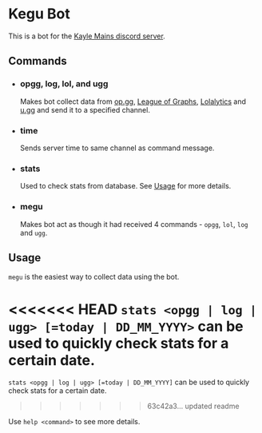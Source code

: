 # **Kegu Bot**
This is a bot for the [Kayle Mains discord server](https://discord.gg/ExyGyS8). 

## **Commands**
- ### opgg, log, lol, and ugg
    Makes bot collect data from [op.gg](https://na.op.gg), [League of Graphs](https://www.leagueofgraphs.com/),  [Lolalytics](https://www.lolalytics.com/) and [u.gg](https://u.gg/) and send it to a specified channel.

- ### time
    Sends server time to same channel as command message.

- ### stats
    Used to check stats from database. See [Usage](#Usage) for more details.
    
- ### megu
    Makes bot act as though it had received 4 commands - `opgg`, `lol`, `log` and `ugg`.

## **Usage**
`megu` is the easiest way to collect data using the bot. 

<<<<<<< HEAD
`stats <opgg | log | ugg> [=today | DD_MM_YYYY>` can be used to quickly check stats for a certain date.
=======
`stats <opgg | log | ugg> [=today | DD_MM_YYYY]` can be used to quickly check stats for a certain date.
>>>>>>> 63c42a3... updated readme

Use `help <command>` to see more details.

    
